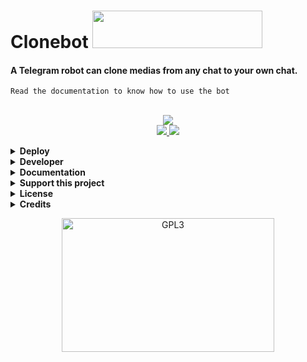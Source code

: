 <h1 align="left">
    <a target="_blank">
        Clonebot
        <img src="http://www.randomnoun.com/wpf/shell32-avi/tshell32_160.gif" width="272" height="60">
    </a>
</h1>

#### A Telegram robot can clone medias from any chat to your own chat.<br>
`Read the documentation to know how to use the bot`
<br>
<br>
        
<p align="center">
    <a href="https://www.python.org">
        <img src="https://img.shields.io/badge/PYTHON-PROJECT-blueviolet?style=for-the-badge&logo=python">
    </a><br>
    <a href="https://github.com/m4mallu/clonebot/stargazers">
        <img src="https://img.shields.io/github/stars/m4mallu/clonebot?style=social">
    </a>
    <a href="https://github.com/m4mallu/clonebot/fork">
        <img src="https://img.shields.io/github/forks/m4mallu/clonebot?label=Fork&style=social">
    </a>  
</p>

<details>
  <summary><b>Deploy</b></summary>
    <p align="left">
        <br><b><u>This repository cannot be able deploy in heroku due to some reasons.</u></b><br>To deploy this bot in heroku..<br><br>
        1. Fork this Repository first.<br>
        2. Change the URL of 'repository' parameter in <a href="https://github.com/m4mallu/clonebot/blob/master/app.json#L7"> app.json</a> to your fork URL.<br>
        3. Change the <a href="https://github.com/m4mallu/clonebot/blob/master/README.md?plain=1#L33"> Deploy button URL</a> to your fork URL.<br>
        4. Finally, deploy it from your own fork.<br><br>
      <a href="https://heroku.com/deploy?template=https://github.com/flamiris/clonebot" target="_blank">
        <img height="30px" src="https://img.shields.io/badge/Deploy%20To%20Heroku-blueviolet?style=for-the-badge&logo=heroku">
  </a>
</p>
</details>
<details>
  <summary><b>Developer</b></summary>
    <p align="left">
        <img alt="GPL3" src ="https://c.tenor.com/10Zdx_RXqgcAAAAC/programming-crazy.gif" width="260px" style="max-width:100%;"/><br>
            <a href="https://t.me/space4renjith"><img src="https://img.shields.io/badge/Renjith-Mangal-orange" height="24">
        </a>&nbsp;
            <a href="https://t.me/rmprojects"><img src="https://img.shields.io/badge/Updates-Channel-orange" height="24">
        </a>
</p>
</details>
<details>
  <summary><b>Documentation</b></summary>
    <p align="left">
      <a href="https://telegra.ph/Clonebot-UI-Help-05-30">
        <img src="https://img.shields.io/badge/Read-Documentation-blueviolet?style=for-the-badge&logo=telegraph">
    </a>
</p>
</details>
<details>
  <summary><b>Support this project</b></summary>
    <p align="left">
    <b>Buy me a coffee for my work !</b><br><br>
    <img src="https://telegra.ph/file/b926b7e8ea84826d81d8a.png" width="260px" style="max-width:100%;"/><br><br>
      <a href="https://www.paypal.me/space4renjith" target="_blank">
        <img src="https://img.shields.io/badge/Donate-Me-blueviolet?style=for-the-badge&logo=paypal">
    </a>
</p>
</details>
<details>
  <summary><b>License</b></summary>
    <p align="left">
    <a href="https://choosealicense.com/licenses/gpl-3.0/">
        <img src="https://img.shields.io/badge/License-GPLv3-blueviolet?style=for-the-badge&logo=gplv3">
    </a>
</p>
</details>
<details>
  <summary><b>Credits</b></summary>
    <p align="left">
      <a href="https://github.com/pyrogram/pyrogram">
        <img src="https://img.shields.io/badge/Pyrogram-MTProto%20API-orange?style=for-the-badge&logo=pyrogram">
    </a>
</p>
</details>

<p align="center">
    <a href="https://t.me/space4renjith">
        <img alt="GPL3" src ="https://telegra.ph/file/c4f778ccfc576a954dd20.gif" width="340" height="214"/>
    </a>
</p>


